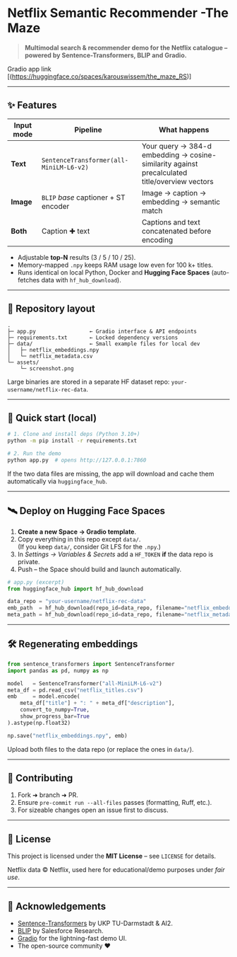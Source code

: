 # Netflix Semantic Recommender -The Maze 

> **Multimodal search & recommender demo for the Netflix catalogue – powered by Sentence-Transformers, BLIP and Gradio.**

Gradio app link [(https://huggingface.co/spaces/karouswissem/the_maze_RS)]

---

## ✨ Features

| Input mode | Pipeline                                    | What happens                                                                 |
|------------|---------------------------------------------|------------------------------------------------------------------------------|
| **Text**   | `SentenceTransformer(all-MiniLM-L6-v2)`     | Your query → 384-d embedding → cosine-similarity against precalculated title/overview vectors |
| **Image**  | `BLIP` *base* captioner + ST encoder        | Image → caption → embedding → semantic match                                 |
| **Both**   | Caption ✚ text                              | Captions and text concatenated before encoding                               |

* Adjustable **top-N** results (3 / 5 / 10 / 25).  
* Memory-mapped `.npy` keeps RAM usage low even for 100 k+ titles.  
* Runs identical on local Python, Docker and **Hugging Face Spaces** (auto-fetches data with `hf_hub_download`).  

---

## 📂 Repository layout

```
.
├─ app.py                 ← Gradio interface & API endpoints
├─ requirements.txt       ← Locked dependency versions
├─ data/                  ← Small example files for local dev
│   ├─ netflix_embeddings.npy
│   └─ netflix_metadata.csv
└─ assets/
    └─ screenshot.png
```

Large binaries are stored in a separate HF dataset repo: `your-username/netflix-rec-data`.

---

## 🚀 Quick start (local)

```bash
# 1. Clone and install deps (Python 3.10+)
python -m pip install -r requirements.txt

# 2. Run the demo
python app.py  # opens http://127.0.0.1:7860
```

If the two data files are missing, the app will download and cache them automatically via `huggingface_hub`.

---

## 🛰️ Deploy on Hugging Face Spaces

1. **Create a new Space → Gradio template**.  
2. Copy everything in this repo except `data/`.  
   (If you keep `data/`, consider Git LFS for the `.npy`.)  
3. In *Settings → Variables & Secrets* add a `HF_TOKEN` **if** the data repo is private.  
4. Push – the Space should build and launch automatically.

```python
# app.py (excerpt)
from huggingface_hub import hf_hub_download

data_repo = "your-username/netflix-rec-data"
emb_path  = hf_hub_download(repo_id=data_repo, filename="netflix_embeddings.npy")
meta_path = hf_hub_download(repo_id=data_repo, filename="netflix_metadata.csv")
```

---

## 🛠️ Regenerating embeddings

```python
from sentence_transformers import SentenceTransformer
import pandas as pd, numpy as np

model   = SentenceTransformer("all-MiniLM-L6-v2")
meta_df = pd.read_csv("netflix_titles.csv")
emb     = model.encode(
    meta_df["title"] + ": " + meta_df["description"],
    convert_to_numpy=True,
    show_progress_bar=True
).astype(np.float32)

np.save("netflix_embeddings.npy", emb)
```

Upload both files to the data repo (or replace the ones in `data/`).

---

## 🤝 Contributing

1. Fork ➜ branch ➜ PR.  
2. Ensure `pre-commit run --all-files` passes (formatting, Ruff, etc.).  
3. For sizeable changes open an issue first to discuss.

---

## 📄 License

This project is licensed under the **MIT License** – see `LICENSE` for details.

Netflix data © Netflix, used here for educational/demo purposes under *fair use*.

---

## 🙏 Acknowledgements

* [Sentence-Transformers](https://www.sbert.net/) by UKP TU-Darmstadt & AI2.  
* [BLIP](https://github.com/salesforce/LAVIS) by Salesforce Research.  
* [Gradio](https://gradio.app/) for the lightning-fast demo UI.  
* The open-source community ❤️  
```
